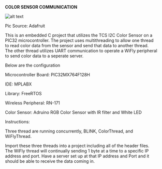 **COLOR SENSOR COMMUNICATION**

![alt text](https://grobotronics.com/images/detailed/8/Adafruit-1334-30091138-01.jpg)

Pic Source: Adafruit

This is an embedded C project that utilizes the TCS I2C Color Sensor on a PIC32 microcontroller. The project uses multithreading to allow one thread to read color data from the sensor and send that data to another thread. The other thread utilizes UART communication to operate a WiFly peripheral to send color data to a seperate server.   

Below are the configuration 

Microcontroller Board: PIC32MX764F128H

IDE: MPLABX 

Library: FreeRTOS

Wireless Peripheral: RN-171

Color Sensor: Adruino RGB Color Sensor with IR filter and White LED 

Instructions: 

Three thread are running concurrently, BLINK, ColorThread, and WiFlyThread. 

Import these three threads into a project including all of the header files. The WiFly thread will continually sending 1 byte at a time to a specific IP address and port. Have a server set up at that IP address and Port and it should be able to receive the data coming in.
